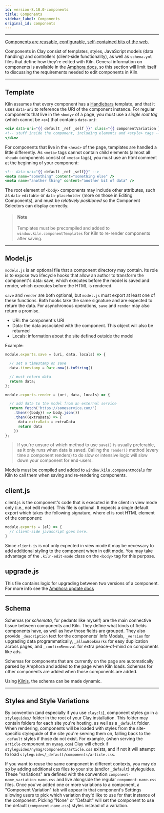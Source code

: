 ```yaml
---
id: version-8.10.0-components
title: Components
sidebar_label: Components
original_id: components
---
```

---
[Components are reusable, configurable, self-contained bits of the web.](https://github.com/nymag/amphora/wiki#clay-is-divided-into-components)

Components in Clay consist of templates, styles, JavaScript models \(data handling\) and controllers \(client-side functionality\), as well as `schema.yml` files that define how they're edited with Kiln. General information on components is available in the [Amphora docs](http://clay.github.io/amphora/), so this section will limit itself to discussing the requirements needed to edit components in Kiln.

---

## Template

Kiln assumes that every component has a [Handlebars](http://handlebarsjs.com/) template, and that it uses `data-uri` to reference the URI of the component instance. For regular components that live in the `<body>` of a page, you must use a _single root tag_ (which cannot be `<a>`) that contains `data-uri`:

```handlebars
<div data-uri="{{ default _ref _self }}" class="{{ componentVariation }}">
<!-- stuff inside the component, including elements and <style> tags -->
</div>
```

For components that live in the `<head>` of the page, templates are handled a little differently. As `<meta>` tags cannot contain child elements \(almost all `<head>` components consist of `<meta>` tags\), you must use an html comment at the beginning of your component:

```handlebars
<!-- data-uri="{{ default _ref _self}}" -->
<meta name="something" content="something else" />
<meta name="another thing" content="another bit of data" />
```

The root element of `<body>` components may include other attributes, such as `data-editable` or `data-placeholder` \(more on those in Editing Components\), and must be _relatively positioned_ so the Component Selectors can display correctly.

> #### Note
> Templates must be precompiled and added to `window.kiln.componentTemplates` for Kiln to re-render components after saving.

---

## Model.js
`models.js` is an optional file that a component directory may contain. Its role is to expose two lifecycle hooks that allow an author to transform the component's data: save, which executes before the model is saved and render, which executes before the HTML is rendered.

`save` and `render` are both optional, but `model.js` must export at least one of these functions. Both hooks take the same signature and are expected to return the data. For asynchronous operations, `save` and `render` may also return a promise.

- URI: the component's URI
- Data: the data associated with the component. This object will also be returned
- Locals: information about the site defined outside the model

Example:
```js
module.exports.save = (uri, data, locals) => {

  // set a timestamp on save
  data.timestamp = Date.now().toString()

  // must return data
  return data;
};

module.exports.render = (uri, data, locals) => {

  // add data to the model from an external service
  return fetch('https://someservice.com/')
    .then(({body}) => body.json())
    .then((extraData) => {
      data.extraData = extraData
      return data
    })
};
```

> If you're unsure of which method to use `save()` is usually preferable, as it only runs when data is saved. Calling the `render()` method \(every time a component renders\) to do slow or intensive logic will slow down your component for end-users.

Models must be compiled and added to `window.kiln.componentModels` for Kiln to call them when saving and re-rendering components.

## client.js
client.js is the component's code that is executed in the client in view mode only (i.e., not edit mode). This file is optional. It expects a single default export which takes the following signature, where el is root HTML element of the component:

```js
module.exports = (el) => {
  // client-side javascript goes here.
}
```
Since `client.js` is not only expected in view mode it may be necessary to add additional styling to the component when in edit mode. You may take advantage of the `.kiln-edit-mode` class on the `<body>` tag for this purpose.

## upgrade.js
This file contains logic for upgrading between two versions of a component. For more info see the [Amphora update docs](https://docs.clayplatform.com/amphora/docs/data_versioning)

---

## Schema

Schemas \(or _schemata_, for pedants like myself\) are the main connective tissue between components and Kiln. They define what kinds of fields components have, as well as how those fields are grouped. They also provide `_description` text for the components' Info Modals, `_version` for upgrading data programmatically, `_allowBookmarks` for easy duplication across pages, and `_confirmRemoval` for extra peace-of-mind on components like ads.

Schemas for components that are currently on the page are automatically parsed by Amphora and added to the page when Kiln loads. Schemas for other components are added when those components are added.

Using [Kilnjs](kilnjs), the schema can be made dynamic.

---

## Styles and Style Variations

By convention (and especially if you use `claycli`), component styles go in a `styleguides/` folder in the root of your Clay installation. This folder may contain folders for each site you're hosting, as well as a `_default` folder. When rendering, components will be loaded with styles from the site-specific styleguide of the site you're serving them on, falling back to the `_default` styles if those do not exist. For example, (when serving the `article` component on `nymag.com`) Clay will check if `styleguides/nymag/components/article.css` exists, and if not it will attempt to load `styleguides/_default/components/article.css`.

If you want to reuse the same component in different contexts, you may do so by adding additional css files to your site (and/or `_default`) styleguides. These "variations" are defined with the convention `component-name_variation-name.css` and live alongside the regular `component-name.css` files. Once you've added one or more variations to a component, a "Component Variation" tab will appear in that component's Settings allowing users to pick which variation they'd like to use for that instance of the component. Picking "None" or "Default" will set the component to use the default (`component-name.css`) styles instead of a variation.

